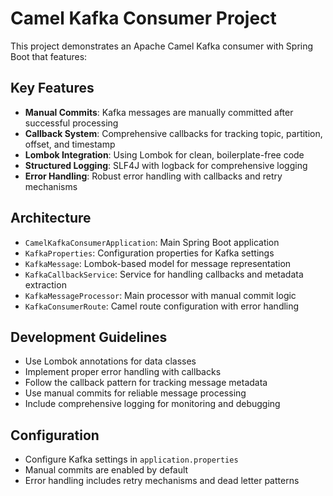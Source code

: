 <!-- Use this file to provide workspace-specific custom instructions to Copilot. For more details, visit https://code.visualstudio.com/docs/copilot/copilot-customization#_use-a-githubcopilotinstructionsmd-file -->

# Camel Kafka Consumer Project

This project demonstrates an Apache Camel Kafka consumer with Spring Boot that features:

## Key Features
- **Manual Commits**: Kafka messages are manually committed after successful processing
- **Callback System**: Comprehensive callbacks for tracking topic, partition, offset, and timestamp
- **Lombok Integration**: Using Lombok for clean, boilerplate-free code
- **Structured Logging**: SLF4J with logback for comprehensive logging
- **Error Handling**: Robust error handling with callbacks and retry mechanisms

## Architecture
- `CamelKafkaConsumerApplication`: Main Spring Boot application
- `KafkaProperties`: Configuration properties for Kafka settings
- `KafkaMessage`: Lombok-based model for message representation
- `KafkaCallbackService`: Service for handling callbacks and metadata extraction
- `KafkaMessageProcessor`: Main processor with manual commit logic
- `KafkaConsumerRoute`: Camel route configuration with error handling

## Development Guidelines
- Use Lombok annotations for data classes
- Implement proper error handling with callbacks
- Follow the callback pattern for tracking message metadata
- Use manual commits for reliable message processing
- Include comprehensive logging for monitoring and debugging

## Configuration
- Configure Kafka settings in `application.properties`
- Manual commits are enabled by default
- Error handling includes retry mechanisms and dead letter patterns

